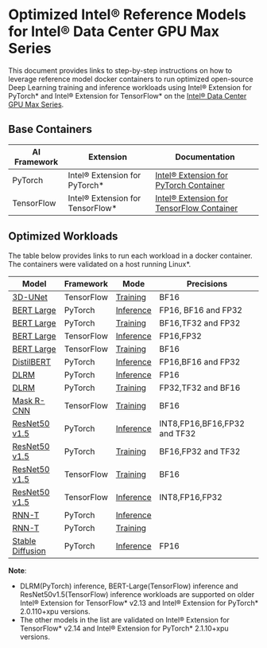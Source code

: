 # Optimized Intel® Reference Models for Intel® Data Center GPU Max Series

This document provides links to step-by-step instructions on how to leverage reference model docker containers to run optimized open-source Deep Learning training and inference workloads using Intel® Extension for PyTorch* and Intel® Extension for TensorFlow* on the [Intel® Data Center GPU Max Series](https://www.intel.com/content/www/us/en/products/details/discrete-gpus/data-center-gpu/max-series.html).

## Base Containers

| AI Framework                 | Extension            | Documentation |
| -----------------------------| ------------- | ----------------- |
| PyTorch | Intel® Extension for PyTorch* | [Intel® Extension for PyTorch Container](https://github.com/intel/intel-extension-for-pytorch/blob/v2.1.10%2Bxpu/docker/README.md) |
| TensorFlow | Intel® Extension for TensorFlow* | [Intel® Extension for TensorFlow Container](https://github.com/intel/intel-extension-for-tensorflow/blob/v2.14.0.1/docker/README.md)|

## Optimized Workloads

The table below provides links to run each workload in a docker container. The containers were validated on a host running Linux*.

| Model                            | Framework                  | Mode | Precisions | 
| ----------------------------|     ---------- | ------------------- | ------------ |
| [3D-UNet](https://arxiv.org/abs/1606.06650) | TensorFlow | [Training](../../models_v2/tensorflow/3d_unet/training/gpu/CONTAINER.md) | BF16 |
| [BERT Large](https://arxiv.org/pdf/1810.04805.pdf)                                           | PyTorch | [Inference](../../models_v2/pytorch/bert_large/inference/gpu/CONTAINER.md) | FP16, BF16 and FP32 | 
| [BERT Large](https://arxiv.org/pdf/1810.04805.pdf)                                           | PyTorch | [Training](../../models_v2/pytorch/bert_large/training/gpu/CONTAINER.md) | BF16,TF32 and FP32 |
| [BERT Large](https://arxiv.org/pdf/1810.04805.pdf)                                           | TensorFlow | [Inference](../../quickstart/language_modeling/tensorflow/bert_large/inference/gpu/DEVCATALOG.md) | FP16,FP32 |
| [BERT Large](https://arxiv.org/pdf/1810.04805.pdf)                                           | TensorFlow | [Training](../../models_v2/tensorflow/bert_large/training/gpu/CONTAINER.md) | BF16 |
| [DistilBERT](https://arxiv.org/abs/1910.01108) | PyTorch | [Inference](../../models_v2/pytorch/distilbert/inference/gpu/CONTAINER_MAX.md) | FP16,BF16 and FP32 |
| [DLRM](https://arxiv.org/abs/1906.00091) | PyTorch | [Inference](../../quickstart/recommendation/pytorch/torchrec_dlrm/inference/gpu/DEVCATALOG.md) | FP16 | 
| [DLRM](https://arxiv.org/abs/1906.00091) | PyTorch | [Training](../../models_v2/pytorch/torchrec_dlrm/training/gpu/CONTAINER.md) | FP32,TF32 and BF16 | 
| [Mask R-CNN](https://arxiv.org/abs/1703.06870) | TensorFlow | [Training](../../models_v2/tensorflow/maskrcnn/training/gpu/CONTAINER.md) | BF16 |
| [ResNet50 v1.5](https://arxiv.org/pdf/1512.03385.pdf) | PyTorch | [Inference](../../models_v2/pytorch/resnet50v1_5/inference/gpu/CONTAINER_MAX.md) | INT8,FP16,BF16,FP32 and TF32 | 
| [ResNet50 v1.5](https://arxiv.org/pdf/1512.03385.pdf) | PyTorch | [Training](../../models_v2/pytorch/resnet50v1_5/training/gpu/CONTAINER.md) | BF16,FP32 and TF32 | 
| [ResNet50 v1.5](https://arxiv.org/pdf/1512.03385.pdf) | TensorFlow | [Training](../../models_v2/tensorflow/resnet50v1_5/training/gpu/CONTAINER.md) |  BF16 | 
| [ResNet50 v1.5](https://arxiv.org/pdf/1512.03385.pdf) | TensorFlow | [Inference](../../quickstart/image_recognition/tensorflow/resnet50v1_5/inference/gpu/DEVCATALOG_MAX.md) | INT8,FP16,FP32 | 
| [RNN-T](https://arxiv.org/abs/1211.3711) | PyTorch | [Inference](../../models_v2/pytorch/rnnt/inference/gpu/CONTAINER.md) |
| [RNN-T](https://arxiv.org/abs/1211.3711) | PyTorch | [Training](../../models_v2/pytorch/rnnt/training/gpu/CONTAINER.md) |
| [Stable Diffusion](https://arxiv.org/abs/2112.10752) | PyTorch | [Inference](../../models_v2/pytorch/stable_diffusion/inference/gpu/CONTAINER_MAX.md) | FP16 |

**Note**: 
* DLRM(PyTorch) inference, BERT-Large(TensorFlow) inference and ResNet50v1.5(TensorFlow) inference workloads are supported on older Intel® Extension for TensorFlow* v2.13 and Intel® Extension for PyTorch* 2.0.110+xpu versions. 
* The other models in the list are validated on Intel® Extension for TensorFlow* v2.14 and Intel® Extension for PyTorch* 2.1.10+xpu versions.
